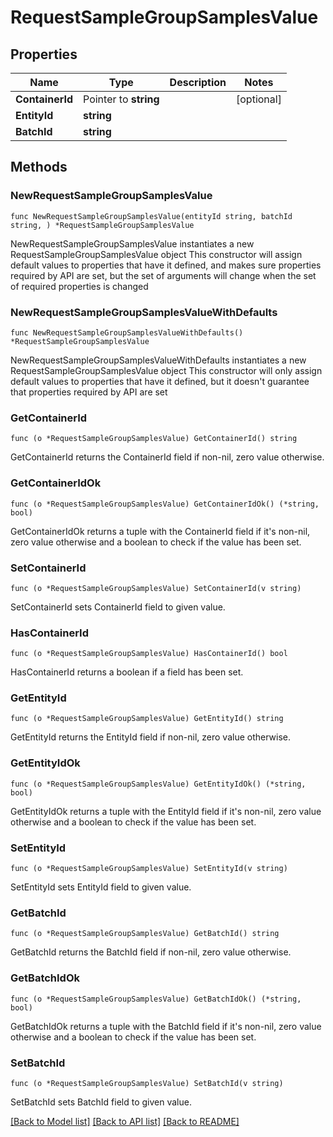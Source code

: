 # RequestSampleGroupSamplesValue

## Properties

Name | Type | Description | Notes
------------ | ------------- | ------------- | -------------
**ContainerId** | Pointer to **string** |  | [optional] 
**EntityId** | **string** |  | 
**BatchId** | **string** |  | 

## Methods

### NewRequestSampleGroupSamplesValue

`func NewRequestSampleGroupSamplesValue(entityId string, batchId string, ) *RequestSampleGroupSamplesValue`

NewRequestSampleGroupSamplesValue instantiates a new RequestSampleGroupSamplesValue object
This constructor will assign default values to properties that have it defined,
and makes sure properties required by API are set, but the set of arguments
will change when the set of required properties is changed

### NewRequestSampleGroupSamplesValueWithDefaults

`func NewRequestSampleGroupSamplesValueWithDefaults() *RequestSampleGroupSamplesValue`

NewRequestSampleGroupSamplesValueWithDefaults instantiates a new RequestSampleGroupSamplesValue object
This constructor will only assign default values to properties that have it defined,
but it doesn't guarantee that properties required by API are set

### GetContainerId

`func (o *RequestSampleGroupSamplesValue) GetContainerId() string`

GetContainerId returns the ContainerId field if non-nil, zero value otherwise.

### GetContainerIdOk

`func (o *RequestSampleGroupSamplesValue) GetContainerIdOk() (*string, bool)`

GetContainerIdOk returns a tuple with the ContainerId field if it's non-nil, zero value otherwise
and a boolean to check if the value has been set.

### SetContainerId

`func (o *RequestSampleGroupSamplesValue) SetContainerId(v string)`

SetContainerId sets ContainerId field to given value.

### HasContainerId

`func (o *RequestSampleGroupSamplesValue) HasContainerId() bool`

HasContainerId returns a boolean if a field has been set.

### GetEntityId

`func (o *RequestSampleGroupSamplesValue) GetEntityId() string`

GetEntityId returns the EntityId field if non-nil, zero value otherwise.

### GetEntityIdOk

`func (o *RequestSampleGroupSamplesValue) GetEntityIdOk() (*string, bool)`

GetEntityIdOk returns a tuple with the EntityId field if it's non-nil, zero value otherwise
and a boolean to check if the value has been set.

### SetEntityId

`func (o *RequestSampleGroupSamplesValue) SetEntityId(v string)`

SetEntityId sets EntityId field to given value.


### GetBatchId

`func (o *RequestSampleGroupSamplesValue) GetBatchId() string`

GetBatchId returns the BatchId field if non-nil, zero value otherwise.

### GetBatchIdOk

`func (o *RequestSampleGroupSamplesValue) GetBatchIdOk() (*string, bool)`

GetBatchIdOk returns a tuple with the BatchId field if it's non-nil, zero value otherwise
and a boolean to check if the value has been set.

### SetBatchId

`func (o *RequestSampleGroupSamplesValue) SetBatchId(v string)`

SetBatchId sets BatchId field to given value.



[[Back to Model list]](../README.md#documentation-for-models) [[Back to API list]](../README.md#documentation-for-api-endpoints) [[Back to README]](../README.md)


